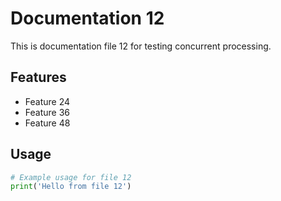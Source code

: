 # Documentation 12

This is documentation file 12 for testing concurrent processing.

## Features
- Feature 24
- Feature 36
- Feature 48

## Usage
```python
# Example usage for file 12
print('Hello from file 12')
```